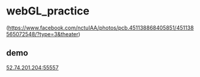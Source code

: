 # webGL_practice
(https://www.facebook.com/nctuIAA/photos/pcb.451138868405851/451138565072548/?type=3&theater)
## demo
[52.74.201.204:55557](http://52.74.201.204:55557)

